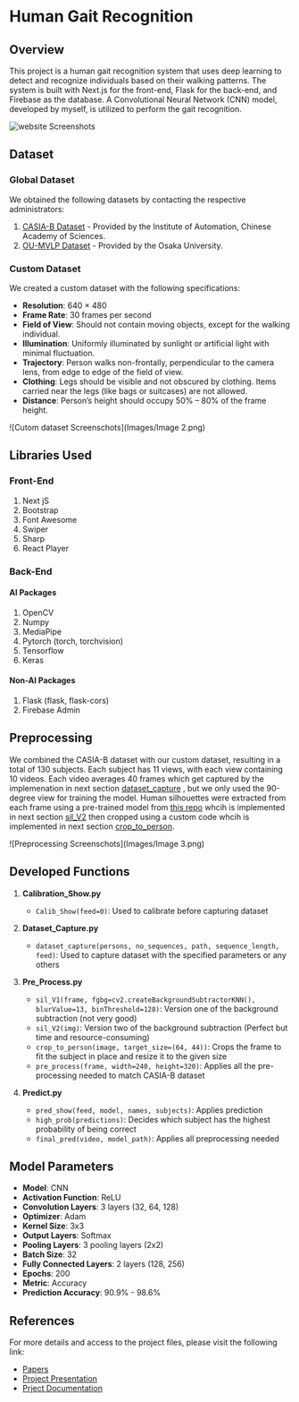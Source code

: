 # Human Gait Recognition

## Overview
This project is a human gait recognition system that uses deep learning to detect and recognize individuals based on their walking patterns. The system is built with Next.js for the front-end, Flask for the back-end, and Firebase as the database. A Convolutional Neural Network (CNN) model, developed by myself, is utilized to perform the gait recognition.

![website Screenshots](https://github.com/LanceAziz/Human-Gait-Identification/blob/main/image1.png?raw=true)


## Dataset

### Global Dataset
We obtained the following datasets by contacting the respective administrators:
1. [CASIA-B Dataset](http://www.cbsr.ia.ac.cn/english/Gait%20Databases.asp) - Provided by the Institute of Automation, Chinese Academy of Sciences.
2. [OU-MVLP Dataset](http://www.am.sanken.osaka-u.ac.jp/BiometricDB/GaitMVLP.html) - Provided by the Osaka University.

### Custom Dataset
We created a custom dataset with the following specifications:
- **Resolution**: 640 × 480
- **Frame Rate**: 30 frames per second
- **Field of View**: Should not contain moving objects, except for the walking individual.
- **Illumination**: Uniformly illuminated by sunlight or artificial light with minimal fluctuation.
- **Trajectory**: Person walks non-frontally, perpendicular to the camera lens, from edge to edge of the field of view.
- **Clothing**: Legs should be visible and not obscured by clothing. Items carried near the legs (like bags or suitcases) are not allowed.
- **Distance**: Person’s height should occupy 50% – 80% of the frame height.

![Cutom dataset Screenschots](Images/Image 2.png)

## Libraries Used

### Front-End
1. Next jS
2. Bootstrap
3. Font Awesome
4. Swiper
5. Sharp
6. React Player

### Back-End

#### AI Packages
1. OpenCV
2. Numpy
3. MediaPipe
4. Pytorch (torch, torchvision)
5. Tensorflow
6. Keras

#### Non-AI Packages
1. Flask (flask, flask-cors)
2. Firebase Admin

## Preprocessing
We combined the CASIA-B dataset with our custom dataset, resulting in a total of 130 subjects. Each subject has 11 views, with each view containing 10 videos. Each video averages 40 frames which get captured by the implemenation in next section [dataset_capture](https://github.com/LanceAziz/Human-Gait-Identification/tree/main?tab=readme-ov-file#developed-functions) , but we only used the 90-degree view for training the model. Human silhouettes were extracted from each frame using a pre-trained model from [this repo](https://github.com/jordankzf/human-silhouette-extractor) whcih is implemented in next section [sil_V2](https://github.com/LanceAziz/Human-Gait-Identification/tree/main?tab=readme-ov-file#developed-functions) then cropped using a custom code whcih is implemented in next section [crop_to_person](https://github.com/LanceAziz/Human-Gait-Identification/tree/main?tab=readme-ov-file#developed-functions).

![Preprocessing Screenschots](Images/Image 3.png)

## Developed Functions

1. **Calibration_Show.py**
   - `Calib_Show(feed=0)`: Used to calibrate before capturing dataset

2. **Dataset_Capture.py**
   - `dataset_capture(persons, no_sequences, path, sequence_length, feed)`: Used to capture dataset with the specified parameters or any others

3. **Pre_Process.py**
   - `sil_V1(frame, fgbg=cv2.createBackgroundSubtractorKNN(), blurValue=13, binThreshold=128)`: Version one of the background subtraction (not very good)
   - `sil_V2(img)`: Version two of the background subtraction (Perfect but time and resource-consuming)
   - `crop_to_person(image, target_size=(64, 44))`: Crops the frame to fit the subject in place and resize it to the given size
   - `pre_process(frame, width=240, height=320)`: Applies all the pre-processing needed to match CASIA-B dataset

4. **Predict.py**
   - `pred_show(feed, model, names, subjects)`: Applies prediction
   - `high_prob(predictions)`: Decides which subject has the highest probability of being correct
   - `final_pred(video, model_path)`: Applies all preprocessing needed

## Model Parameters
- **Model**: CNN
- **Activation Function**: ReLU
- **Convolution Layers**: 3 layers (32, 64, 128)
- **Optimizer**: Adam
- **Kernel Size**: 3x3
- **Output Layers**: Softmax
- **Pooling Layers**: 3 pooling layers (2x2)
- **Batch Size**: 32
- **Fully Connected Layers**: 2 layers (128, 256)
- **Epochs**: 200
- **Metric**: Accuracy
- **Prediction Accuracy**: 90.9% - 98.6%

## References
For more details and access to the project files, please visit the following link:
- [Papers](https://drive.google.com/drive/folders/1gg3QxzGaEgoNfJHqdIfawpqWiyNAnPIG?usp=sharing)
- [Project Presentation](https://docs.google.com/presentation/d/1OnKiwiAxGaU0qXdyUYWUnzbNxZa1q-avD-DjpoMIrT8/edit?usp=sharing)
- [Prject Documentation](https://docs.google.com/document/d/1_24qzsbDrQGXjzNLKJijXmUYFotNcfmQXKVJIIzbKDE/edit?usp=drive_link)
